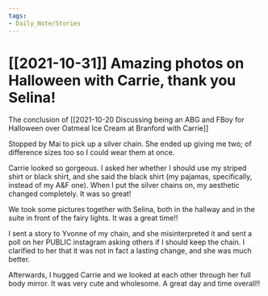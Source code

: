 ```yaml
---
tags:
- Daily_Note/Stories
---
```


# [[2021-10-31]] Amazing photos on Halloween with Carrie, thank you Selina!


The conclusion of [[2021-10-20 Discussing being an ABG and FBoy for Halloween over Oatmeal Ice Cream at Branford with Carrie]]

Stopped by Mai to pick up a silver chain. She ended up giving me two; of difference sizes too so I could wear them at once.

Carrie looked so gorgeous. I asked her whether I should use my striped shirt or black shirt, and she said the black shirt (my pajamas, specifically, instead of my A&F one). When I put the silver chains on, my aesthetic changed completely. It was so great!

We took some pictures together with Selina, both in the hallway and in the suite in front of the fairy lights. It was a great time!!

I sent a story to Yvonne of my chain, and she misinterpreted it and sent a poll on her PUBLIC instagram asking others if I should keep the chain. I clarified to her that it was not in fact a lasting change, and she was much better.

Afterwards, I hugged Carrie and we looked at each other through her full body mirror. It was very cute and wholesome. A great day and time overall!!
